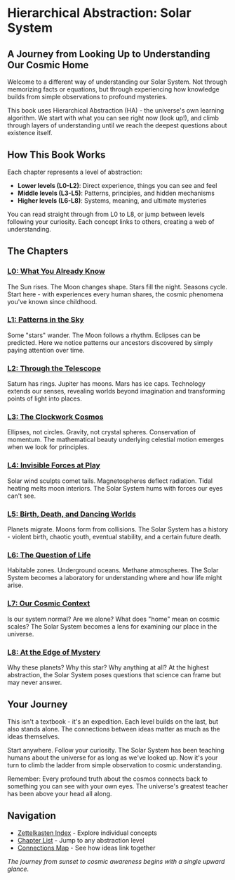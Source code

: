 # Hierarchical Abstraction: Solar System

## A Journey from Looking Up to Understanding Our Cosmic Home

Welcome to a different way of understanding our Solar System. Not through memorizing facts or equations, but through experiencing how knowledge builds from simple observations to profound mysteries.

This book uses Hierarchical Abstraction (HA) - the universe's own learning algorithm. We start with what you can see right now (look up!), and climb through layers of understanding until we reach the deepest questions about existence itself.

## How This Book Works

Each chapter represents a level of abstraction:
- **Lower levels (L0-L2)**: Direct experience, things you can see and feel
- **Middle levels (L3-L5)**: Patterns, principles, and hidden mechanisms  
- **Higher levels (L6-L8)**: Systems, meaning, and ultimate mysteries

You can read straight through from L0 to L8, or jump between levels following your curiosity. Each concept links to others, creating a web of understanding.

## The Chapters

### [L0: What You Already Know](L0_What_You_Already_Know.md)
The Sun rises. The Moon changes shape. Stars fill the night. Seasons cycle. Start here - with experiences every human shares, the cosmic phenomena you've known since childhood.

### [L1: Patterns in the Sky](L1_Patterns_in_the_Sky.md)
Some "stars" wander. The Moon follows a rhythm. Eclipses can be predicted. Here we notice patterns our ancestors discovered by simply paying attention over time.

### [L2: Through the Telescope](L2_Through_the_Telescope.md)
Saturn has rings. Jupiter has moons. Mars has ice caps. Technology extends our senses, revealing worlds beyond imagination and transforming points of light into places.

### [L3: The Clockwork Cosmos](L3_The_Clockwork_Cosmos.md)
Ellipses, not circles. Gravity, not crystal spheres. Conservation of momentum. The mathematical beauty underlying celestial motion emerges when we look for principles.

### [L4: Invisible Forces at Play](L4_Invisible_Forces_at_Play.md)
Solar wind sculpts comet tails. Magnetospheres deflect radiation. Tidal heating melts moon interiors. The Solar System hums with forces our eyes can't see.

### [L5: Birth, Death, and Dancing Worlds](L5_Birth_Death_and_Dancing_Worlds.md)
Planets migrate. Moons form from collisions. The Solar System has a history - violent birth, chaotic youth, eventual stability, and a certain future death.

### [L6: The Question of Life](L6_The_Question_of_Life.md)
Habitable zones. Underground oceans. Methane atmospheres. The Solar System becomes a laboratory for understanding where and how life might arise.

### [L7: Our Cosmic Context](L7_Our_Cosmic_Context.md)
Is our system normal? Are we alone? What does "home" mean on cosmic scales? The Solar System becomes a lens for examining our place in the universe.

### [L8: At the Edge of Mystery](L8_At_the_Edge_of_Mystery.md)
Why these planets? Why this star? Why anything at all? At the highest abstraction, the Solar System poses questions that science can frame but may never answer.

## Your Journey

This isn't a textbook - it's an expedition. Each level builds on the last, but also stands alone. The connections between ideas matter as much as the ideas themselves.

Start anywhere. Follow your curiosity. The Solar System has been teaching humans about the universe for as long as we've looked up. Now it's your turn to climb the ladder from simple observation to cosmic understanding.

Remember: Every profound truth about the cosmos connects back to something you can see with your own eyes. The universe's greatest teacher has been above your head all along.

## Navigation

- [Zettelkasten Index](zettel/000_index.md) - Explore individual concepts
- [Chapter List](#the-chapters) - Jump to any abstraction level
- [Connections Map](connections.md) - See how ideas link together

*The journey from sunset to cosmic awareness begins with a single upward glance.*
